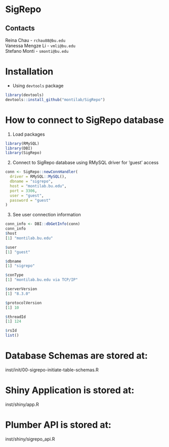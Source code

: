 
# SigRepo

## Contacts

Reina Chau - `rchau88@bu.edu`  
Vanessa Mengze Li - `vmli@bu.edu`  
Stefano Monti - `smonti@bu.edu`

# Installation

- Using `devtools` package

``` r
library(devtools)
devtools::install_github("montilab/SigRepo")
```

# How to connect to SigRepo database

1.  Load packages

``` r
library(RMySQL)
library(DBI)
library(SigRepo)
```

2.  Connect to SigRepo database using RMySQL driver for ‘guest’ access

``` r
conn <- SigRepo::newConnHandler(
  driver = RMySQL::MySQL(),
  dbname = "sigrepo",
  host = "montilab.bu.edu",
  port = 3306,
  user = "guest",
  password = "guest"
)
```

3.  See user connection information

``` r
conn_info <- DBI::dbGetInfo(conn)
conn_info
$host
[1] "montilab.bu.edu"

$user
[1] "guest"

$dbname
[1] "sigrepo"

$conType
[1] "montilab.bu.edu via TCP/IP"

$serverVersion
[1] "8.3.0"

$protocolVersion
[1] 10

$threadId
[1] 124

$rsId
list()
```

# Database Schemas are stored at:

inst/init/00-sigrepo-initiate-table-schemas.R

# Shiny Application is stored at:

inst/shiny/app.R

# Plumber API is stored at:

inst/shiny/sigrepo_api.R
